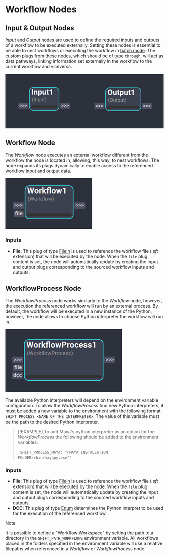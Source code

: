 # Workflow Nodes


## Input & Output Nodes
*Input* and *Output* nodes are used to define the required inputs and outputs of a workflow to be executed externally. Setting these nodes is essential to be able to nest workflows or executing the workflow in [batch mode](../../getting_started/basics/batch.md). The custom plugs from these nodes, which should be of type `through`, will act as data pathways, linking information set externally in the workflow to the current workflow and viceversa. 


![Workflow Node](../../images/nodes/Input_outputNodes.png) 

## Workflow Node
The *Workflow* node executes an external workflow different from the workflow the node is located in, allowing, this way, to nest workflows. The node expands its plugs dynamically to enable access to the referenced workflow input and output data.

![Workflow Node](../../images/nodes/workflow.png) 

### Inputs

- **File**: This plug of type [FileIn](../nodes/#plugs) is used to reference the workflow file (*.sft* extension) that will be executed by the node. When the `file` plug content is set, the node will automatically update by creating the input and output plugs corresponding to the sourced workflow inputs and outputs.

## WorkflowProcess Node

The *WorkflowProcess* node works similarly to the *Workflow* node, however, the execution the referenced workflow will run by an external process. By default, the workflow will be executed in a new instance of the Python, however, the node allows to choose Python interpreter the workflow will run in. 

![WorkflowProcess Node](../../images/nodes/workflow_process.png)

The available Python interpreters will depend on the environment variable configuration. To allow the *WorkflowProcess* find new Python interpreters, it must be added a new variable to the environment with the following format `SHIFT_PROCESS_<NAME OF THE INTERPRETER>`. The value of this variable must be the path to the desired Python interpreter.

>[!EXAMPLE]
> To add Maya's python interpreter as an option for the *WorkflowProcess* the following should be added to the environment variables:
> 
>`'SHIFT_PROCESS_MAYA: "<MAYA INSTALLATION FOLDER>/bin/mayapy.exe"'`

### Inputs
- **File**: This plug of type [FileIn](../nodes/#plugs) is used to reference the workflow file (*.sft* extension) that will be executed by the node. When the `file` plug content is set, the node will automatically update by creating the input and output plugs corresponding to the sourced workflow inputs and outputs.
- **DCC**: This plug of type [Enum](../nodes/#plugs) determines the Python interpret to be used for the execution of the referenced workflow.

>[!NOTE]
> It is possible to define a "Workflow Workspace" by setting the path to a directory in the `SHIFT_PATH_WORKFLOWS` environment variable. All workflows placed in the folders specified in the environment variable will use a relative filepaths when referenced in a *Workflow* or *WorkflowProcess* node. 

<!-- ### Examples

This section is reserved to an example video of how to use the Python Script node.

 -->